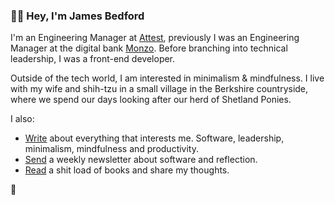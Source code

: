 ### ✌🏻 Hey, I'm James Bedford

I'm an Engineering Manager at [Attest](https://askattest.com), previously I was an Engineering Manager at the digital bank [Monzo](https://monzo.com). Before branching into technical leadership, I was a front-end developer.

Outside of the tech world, I am interested in minimalism & mindfulness. I live with my wife and shih-tzu in a small village in the Berkshire countryside, where we spend our days looking after our herd of Shetland Ponies.

I also:

- [Write](https://jame.es) about everything that interests me. Software, leadership, minimalism, mindfulness and productivity.
- [Send](https://jamees.substack.com) a weekly newsletter about software and reflection.
- [Read](https://literal.club/james) a shit load of books and share my thoughts.


🖤
